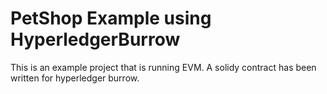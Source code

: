 # PetShop Example using HyperledgerBurrow
This is an example project that is running EVM. A solidy contract has been written for hyperledger burrow.
